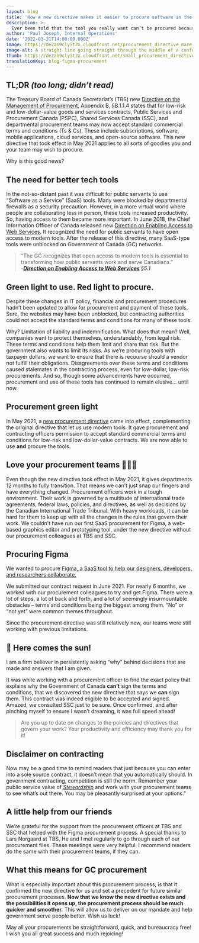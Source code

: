 ```yaml
---
layout: blog
title: 'How a new directive makes it easier to procure software in the GC '
description: >-
  Ever been told that the tool you really want can’t be procured because of the vendor’s terms and conditions? We explore how this may no longer be the case and how you and your colleagues can quickly get that tool you need to better do your job.
author: 'Paul Joseph, Internal Operations'
date: '2022-03-31T14:00:00.000Z'
image: https://de2an9clyit2x.cloudfront.net/procurement_directive_maze_9e6402d02b.jpeg
image-alt: A straight line going straight through the middle of a confusing maze, leading to a signed document.
thumb: https://de2an9clyit2x.cloudfront.net/small_procurement_directive_maze_9e6402d02b.jpeg
translationKey: blog-figma-procurement
---
```

## TL;DR  _(too long; didn’t read)_

The Treasury Board of Canada Secretariat’s (TBS) new [Directive on the Management of Procurement](https://www.tbs-sct.gc.ca/pol/doc-eng.aspx?id=32692), Appendix B, §B.1.1.4 states that for low-risk and low-dollar-value goods and services contracts, Public Services and Procurement Canada (PSPC), Shared Services Canada (SSC), and departmental procurement teams may now accept standard commercial terms and conditions (Ts & Cs). These include subscriptions, software, mobile applications, cloud services, and open-source software. This new directive that took effect in May 2021 applies to all sorts of goodies you and your team may wish to procure. 

Why is this good news?

## The need for better tech tools  

In the not-so-distant past it was difficult for public servants to use “Software as a Service” (SaaS) tools. Many were blocked by departmental firewalls as a security precaution. However, in a more virtual world where people are collaborating less in person, these tools increased productivity. So, having access to them became more important. In June 2018, the Chief Information Officer of Canada released new [Direction on Enabling Access to Web Services](https://www.tbs-sct.gc.ca/pol/doc-eng.aspx?id=32588#cha5). It recognized the need for public servants to have open access to modern tools. After the release of this directive, many SaaS-type tools were unblocked on Government of Canada (GC) networks.

> “The GC recognizes that open access to modern tools is essential to transforming how public servants work and serve Canadians.”  
-**_[Direction on Enabling Access to Web Services](https://www.tbs-sct.gc.ca/pol/doc-eng.aspx?id=32588#cha5) §5.1_**  

## Green light to use. Red light to procure.

Despite these changes in IT policy, financial and procurement procedures hadn’t been updated to allow for procurement and payment of these tools. Sure, the websites may have been unblocked, but contracting authorities could not accept the standard terms and conditions for many of these tools. 

Why? Limitation of liability and indemnification. What does that mean? Well, companies want to protect themselves, understandably, from legal risk. These terms and conditions help them limit and share that risk. But the government also wants to limit its risks. As we’re procuring tools with taxpayer dollars, we want to ensure that there is recourse should a vendor not fulfill their obligations. Disagreements over these terms and conditions caused stalemates in the contracting process, even for low-dollar, low-risk procurements. And so, though some advancements have occurred, procurement and use of these tools has continued to remain elusive… until now. 

## Procurement green light 

In May 2021, a [new procurement directive](https://www.tbs-sct.gc.ca/pol/doc-eng.aspx?id=32692) came into effect, complementing the original directive that let us use modern tools. It gave procurement and contracting officers permission to accept standard commercial terms and conditions for low-risk and low-dollar-value contracts. We are now able to use **and** procure the tools. 


## Love your procurement teams 💖💖💖

Even though the new directive took effect in May 2021, it gives departments 12 months to fully transition. That means we can’t just snap our fingers and have everything changed. Procurement officers work in a tough environment. Their work is governed by a multitude of international trade agreements, federal laws, policies, and directives, as well as decisions by the Canadian International Trade Tribunal. With heavy workloads, it can be hard for them to keep up with all the changes in the rules that govern their work. We couldn’t have run our first SaaS procurement for Figma, a web-based graphics editor and prototyping tool, under the new directive without our procurement colleagues at TBS and SSC.  

## Procuring Figma

We wanted to procure [Figma, a SaaS tool to help our designers, developers, and researchers collaborate.](https://digital.canada.ca/2020/10/22/multiplayer-mode-unlocked-better-team-collaboration-for-designers-developers-and-researchers/)

We submitted our contract request in June 2021. For nearly 6 months, we worked with our procurement colleagues to try and get Figma. There were a lot of steps, a lot of back and forth, and a lot of seemingly insurmountable obstacles – terms and conditions being the biggest among them. “No” or “not yet” were common themes throughout. 

Since the procurement directive was still relatively new, our teams were still working with previous limitations.
 

## 🎵 Here comes the sun!

I am a firm believer in persistently asking “why” behind decisions that are made and answers that I am given. 

It was while working with a procurement officer to find the exact policy that explains why the Government of Canada **can’t** sign the terms and conditions, that we discovered the new directive that says we **can** sign them. This contract was indeed eligible to be accepted and signed. Amazed, we consulted SSC just to be sure. Once confirmed, and after pinching myself to ensure I wasn’t dreaming, it was full speed ahead!

> Are you up to date on changes to the policies and directives that govern your work? Your productivity and efficiency may thank you for it!

## Disclaimer on contracting
 
Now may be a good time to remind readers that just because you can enter into a sole source contract, it doesn’t mean that you automatically should. In government contracting, competition is still the norm. Remember your public service value of _[Stewardship](https://www.tbs-sct.gc.ca/pol/doc-eng.aspx?id=25049)_ and work with your procurement teams to see what’s out there. You may be pleasantly surprised at your options."

## A little help from our friends 

We’re grateful for the support from the procurement officers at TBS and SSC that helped with the Figma procurement process. A special thanks to Lars Norgaard at TBS. He and I met regularly to go through each of our procurement files. These meetings were very helpful. I recommend readers do the same with their procurement teams, if they can.

## What this means for GC procurement

What is especially important about this procurement process, is that it confirmed the new directive for us and set a precedent for future similar procurement processes. **Now that we know the new directive exists and the possibilities it opens up, the procurement process should be much quicker and smoother.** This will allow us to deliver on our mandate and help government serve people better. Wish us luck!

May all your procurements be straightforward, quick, and bureaucracy free! I wish you all great success and much rejoicing!

